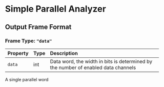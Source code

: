 # Simple Parallel Analyzer
  

## Output Frame Format
  
### Frame Type: `"data"`

| Property | Type | Description |
| :--- | :--- | :--- |
| `data` | int | Data word, the width in bits is determined by the number of enabled data channels |

A single parallel word
